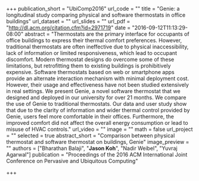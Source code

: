 
+++
publication_short = "UbiComp2016"
url_code = ""
title = "Genie: a longitudinal study comparing physical and software thermostats in office buildings"
url_dataset = ""
url_slides = ""
url_pdf = "http://dl.acm.org/citation.cfm?id=2971719"
date = "2016-09-12T11:13:29-08:00"
abstract = "Thermostats are the primary interface for occupants of office buildings to express their thermal comfort preferences. However, traditional thermostats are often ineffective due to physical inaccessibility, lack of information or limited responsiveness, which lead to occupant discomfort. Modern thermostat designs do overcome some of these limitations, but retrofitting them to existing buildings is prohibitively expensive. Software thermostats based on web or smartphone apps provide an alternate interaction mechanism with minimal deployment cost. However, their usage and effectiveness have not been studied extensively in real settings. We present Genie, a novel software thermostat that we designed and deployed in our university for over 21 months. We compare the use of Genie to traditional thermostats. Our data and user study show that due to the clarity of information and wider thermal control provided by Genie, users feel more comfortable in their offices. Furthermore, the improved comfort did not affect the overall energy consumption or lead to misuse of HVAC controls."
url_video = ""
image = ""
math = false
url_project = ""
selected = true
abstract_short = "Comparison between physical thermostat and software thermostat on buildings, Genie"
image_preview = ""
authors = ["Bharathan Balaji", "**Jason Koh**", "Nadir Weibel", "Yuvraj Agarwal"]
publication = "Proceedings of the 2016 ACM International Joint Conference on Pervasive and Ubiquitous Computing"

+++
